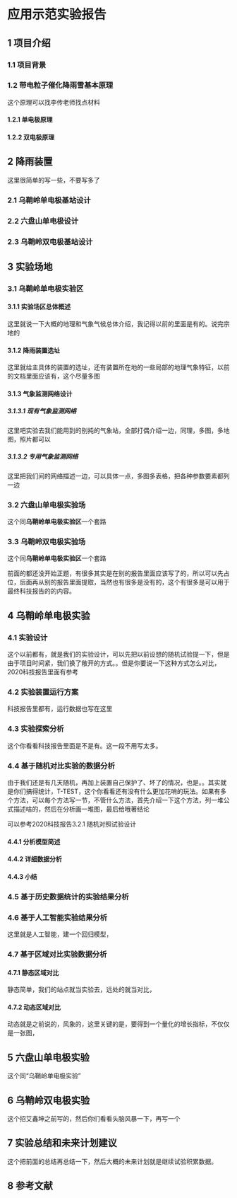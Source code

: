 # 应用示范实验报告

<!-- keywords:key1;key2; -->  
<!-- description:this is a description -->  
<!-- coverimage:![cover](cover.jpg) -->

## 1 项目介绍

### 1.1 项目背景

### 1.2 带电粒子催化降雨雪基本原理

这个原理可以找李传老师找点材料

#### 1.2.1 单电极原理

#### 1.2.2 双电极原理

## 2 降雨装置

这里很简单的写一些，不要写多了

### 2.1 乌鞘岭单电极基站设计

### 2.2 六盘山单电极设计

### 2.3 乌鞘岭双电极基站设计

## 3 实验场地

### 3.1 乌鞘岭单电极实验区

#### 3.1.1 实验场区总体概述
这里就说一下大概的地理和气象气候总体介绍，我记得以前的里面是有的。说完宗地的

#### 3.1.2 降雨装置选址

这里就给主具体的装置的选址，还有装置所在地的一些局部的地理气象特征，以前的文档里面应该有，这个尽量多图

#### 3.1.3 气象监测网络设计

##### 3.1.3.1 现有气象监测网络

这里吧实验去我们能用到的别扽的气象站，全部打偶介绍一边，同理，多图，多地图，照片都可以

##### 3.1.3.2 专用气象监测网络

这里把我们间的网络描述一边，可以具体一点，多图多表格，把各种参数要素都列一边

### 3.2 六盘山单电极实验场

这个同**乌鞘岭单电极实验区**一个套路

### 3.3 乌鞘岭双电极实验场

这个同**乌鞘岭单电极实验区**一个套路

前面的都还没开始正题，有很多其实是在别的报告里面应该写了的，所以可以先占位，后面再从别的报告里面提取，当然也有很多是没有的，这个有很多是可以用于最终科技报告的的内容。

## 4 乌鞘岭单电极实验

### 4.1 实验设计

这个以前都有，就是我们的实验设计，可以先把以前设想的随机试验提一下，但是由于项目时间紧，我们换了敞开的方式。。但是你要说一下这种方式怎么对比，2020科技报告里面有参考

### 4.2 实验装置运行方案

科技报告里都有，运行数据也写在这里

### 4.3 实验探索分析

这个你看看科技报告里面是不是有。这一段不用写太多。

### 4.4 基于随机对比实验的数据分析

由于我们还是有几天随机，再加上装置自己保护了、坏了的情况，也是。。其实就是你们搞得统计，T-TEST，这个你看看还有没有什么更加花哨的玩法。如果有多个方法，可以每个方法写一节，不管什么方法，首先介绍一下这个方法，列一堆公式描述啥的，然后在分析画一堆图，最后给哦著结论

可以参考2020科技报告3.2.1	随机对照试验设计

#### 4.4.1 分析模型简述

#### 4.4.2 详细数据分析

#### 4.4.3 小结


### 4.5 基于历史数据统计的实验结果分析

### 4.6 基于人工智能实验结果分析

这里就是人工智能，建一个回归模型，

### 4.7 基于区域对比实验数据分析

#### 4.7.1 静态区域对比

静态简单，我们的站点就当实验去，远处的就当对比，

#### 4.7.2 动态区域对比

动态就是之前说的，风象的，这里关键的是，要得到一个量化的增长指标，不仅仅是一张图，

## 5 六盘山单电极实验
这个同“乌鞘岭单电极实验”

## 6 乌鞘岭双电极实验

这个招艾鑫坤之前写的，然后你们看看头脑风暴一下，再写一个

## 7 实验总结和未来计划建议

这个把前面的总结再总结一下，然后大概的未来计划就是继续试验积累数据。

## 8 参考文献